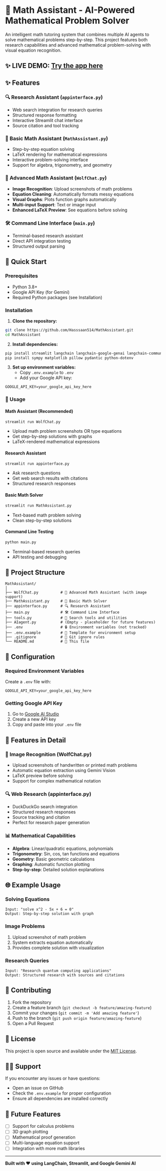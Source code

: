 # 🧮 Math Assistant - AI-Powered Mathematical Problem Solver

An intelligent math tutoring system that combines multiple AI agents to solve mathematical problems step-by-step. This project features both research capabilities and advanced mathematical problem-solving with visual equation recognition.

## ✨ LIVE DEMO: [Try the app here](https://mathassistant-mvygxunkngsoih4nburiju.streamlit.app/)
## ✨ Features

### 🔍 Research Assistant (`appinterface.py`)
- Web search integration for research queries
- Structured response formatting
- Interactive Streamlit chat interface
- Source citation and tool tracking

### 🧮 Basic Math Assistant (`MathAssistant.py`)
- Step-by-step equation solving
- LaTeX rendering for mathematical expressions
- Interactive problem-solving interface
- Support for algebra, trigonometry, and geometry

### 📸 Advanced Math Assistant (`WolfChat.py`)
- **Image Recognition**: Upload screenshots of math problems
- **Equation Cleaning**: Automatically formats messy equations
- **Visual Graphs**: Plots function graphs automatically
- **Multi-input Support**: Text or image input
- **Enhanced LaTeX Preview**: See equations before solving

### 🛠️ Command Line Interface (`main.py`)
- Terminal-based research assistant
- Direct API integration testing
- Structured output parsing

## 🚀 Quick Start

### Prerequisites
- Python 3.8+
- Google API Key (for Gemini)
- Required Python packages (see Installation)

### Installation

1. **Clone the repository:**
```bash
git clone https://github.com/Hasssaan514/MathAssistant.git
cd MathAssistant
```

2. **Install dependencies:**
```bash
pip install streamlit langchain langchain-google-genai langchain-community
pip install sympy matplotlib pillow pydantic python-dotenv
```

3. **Set up environment variables:**
   - Copy `.env.example` to `.env`
   - Add your Google API key:
```env
GOOGLE_API_KEY=your_google_api_key_here
```

### 🎯 Usage

#### Math Assistant (Recommended)
```bash
streamlit run WolfChat.py
```
- Upload math problem screenshots OR type equations
- Get step-by-step solutions with graphs
- LaTeX-rendered mathematical expressions

#### Research Assistant
```bash
streamlit run appinterface.py
```
- Ask research questions
- Get web search results with citations
- Structured research responses

#### Basic Math Solver
```bash
streamlit run MathAssistant.py
```
- Text-based math problem solving
- Clean step-by-step solutions

#### Command Line Testing
```bash
python main.py
```
- Terminal-based research queries
- API testing and debugging

## 📁 Project Structure

```
MathAssistant/
│
├── WolfChat.py          # 🌟 Advanced Math Assistant (with image support)
├── MathAssistant.py     # 🧮 Basic Math Solver
├── appinterface.py      # 🔍 Research Assistant
├── main.py              # 🛠️ Command Line Interface
├── tools.py             # 🔧 Search tools and utilities
├── AIagent.py           # (Empty - placeholder for future features)
├── .env                 # 🔒 Environment variables (not tracked)
├── .env.example         # 📝 Template for environment setup
├── .gitignore           # 🚫 Git ignore rules
└── README.md            # 📖 This file
```

## 🔧 Configuration

### Required Environment Variables

Create a `.env` file with:
```env
GOOGLE_API_KEY=your_google_api_key_here
```

### Getting Google API Key
1. Go to [Google AI Studio](https://makersuite.google.com/app/apikey)
2. Create a new API key
3. Copy and paste into your `.env` file

## 🎨 Features in Detail

### 📸 Image Recognition (WolfChat.py)
- Upload screenshots of handwritten or printed math problems
- Automatic equation extraction using Gemini Vision
- LaTeX preview before solving
- Support for complex mathematical notation

### 🔍 Web Research (appinterface.py)
- DuckDuckGo search integration
- Structured research responses
- Source tracking and citation
- Perfect for research paper generation

### 📊 Mathematical Capabilities
- **Algebra**: Linear/quadratic equations, polynomials
- **Trigonometry**: Sin, cos, tan functions and equations
- **Geometry**: Basic geometric calculations
- **Graphing**: Automatic function plotting
- **Step-by-step**: Detailed solution explanations

## 🌐 Example Usage

### Solving Equations
```
Input: "solve x^2 - 5x + 6 = 0"
Output: Step-by-step solution with graph
```

### Image Problems
1. Upload screenshot of math problem
2. System extracts equation automatically
3. Provides complete solution with visualization

### Research Queries
```
Input: "Research quantum computing applications"
Output: Structured research with sources and citations
```

## 🤝 Contributing

1. Fork the repository
2. Create a feature branch (`git checkout -b feature/amazing-feature`)
3. Commit your changes (`git commit -m 'Add amazing feature'`)
4. Push to the branch (`git push origin feature/amazing-feature`)
5. Open a Pull Request

## 📄 License

This project is open source and available under the [MIT License](LICENSE).

## 🙋‍♂️ Support

If you encounter any issues or have questions:
- Open an issue on GitHub
- Check the `.env.example` for proper configuration
- Ensure all dependencies are installed correctly

## 🔮 Future Features

- [ ] Support for calculus problems
- [ ] 3D graph plotting
- [ ] Mathematical proof generation
- [ ] Multi-language equation support
- [ ] Integration with more math libraries

---

**Built with ❤️ using LangChain, Streamlit, and Google Gemini AI**
